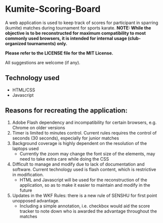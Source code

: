 # Kumite-Scoring-Board
A web application is used to keep track of scores for participant in sparring (kumite) matches during tournament for sports karate.
**NOTE: While the objective is to be reconstructed for maximum compatibility to most commonly used browsers, it is intended for internal usage (club-organized tournaments) only.**

**Please refer to the LICENSE file for the MIT License.**

All suggestions are welcome (if any).

## Technology used
- HTML/CSS
- Javascript

## Reasons for recreating the application:
1. Adobe Flash dependency and incompatibility for certain browsers, e.g. Chrome on older versions
2. Timer is limited to minutes control. Current rules requires the control of seconds (30 seconds), especially for junior matches
3. Background coverage is highly dependent on the resolution of the laptops used
    - Currently the zoom may change the font size of the elements, may need to take extra care while doing the CSS
4. Difficult to manage and modify due to lack of documentation and software. Current technology used is flash content, which is restrictive in modification.
    - HTML and Javascript will be used for the reconstruction of the application, so as to make it easier to maintain and modify in the future
5. Updates in the WKF Rules: there is a new rule of SENSHU for first point unopposed advantage.
    - Including a simple annotation, i.e. checkbox would aid the score tracker to note down who is awarded the advantage throughout the matches
